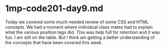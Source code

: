 # 1mp-code201-day9.md
Today we covered some much needed review of some CSS and HTML concepts. We had a moment where individual class mates had to explain what the various position tags did. This was help full for retention and it was fun. I am still on the table. But I think am getting a better understanding of the concepts that  have been covered this week.
